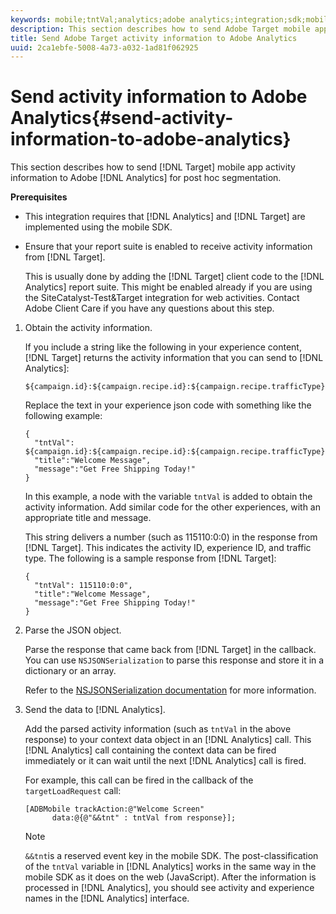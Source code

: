 ```yaml
---
keywords: mobile;tntVal;analytics;adobe analytics;integration;sdk;mobile sdk;
description: This section describes how to send Adobe Target mobile app activity information to Adobe Analytics for postAhoc segmentation.
title: Send Adobe Target activity information to Adobe Analytics
uuid: 2ca1ebfe-5008-4a73-a032-1ad81f062925
---
```


# Send activity information to Adobe Analytics{#send-activity-information-to-adobe-analytics}

This section describes how to send [!DNL Target] mobile app activity information to Adobe [!DNL Analytics] for post hoc segmentation.

**Prerequisites**

* This integration requires that [!DNL Analytics] and [!DNL Target] are implemented using the mobile SDK. 
* Ensure that your report suite is enabled to receive activity information from [!DNL Target].

  This is usually done by adding the [!DNL Target] client code to the [!DNL Analytics] report suite. This might be enabled already if you are using the SiteCatalyst-Test&Target integration for web activities. Contact Adobe Client Care if you have any questions about this step.

1. Obtain the activity information.

   If you include a string like the following in your experience content, [!DNL Target] returns the activity information that you can send to [!DNL Analytics]:

   ```
   ${campaign.id}:${campaign.recipe.id}:${campaign.recipe.trafficType}
   ```

   Replace the text in your experience json code with something like the following example:

   ```
   { 
     "tntVal": ${campaign.id}:${campaign.recipe.id}:${campaign.recipe.trafficType}", 
     "title":"Welcome Message", 
     "message":"Get Free Shipping Today!" 
   }
   ```

   In this example, a node with the variable `tntVal` is added to obtain the activity information. Add similar code for the other experiences, with an appropriate title and message.

   This string delivers a number (such as 115110:0:0) in the response from [!DNL Target]. This indicates the activity ID, experience ID, and traffic type. The following is a sample response from [!DNL Target]:

   ```
   { 
     "tntVal": 115110:0:0", 
     "title":"Welcome Message", 
     "message":"Get Free Shipping Today!" 
   }
   ```

1. Parse the JSON object.

   Parse the response that came back from [!DNL Target] in the callback. You can use `NSJSONSerialization` to parse this response and store it in a dictionary or an array.

   Refer to the [NSJSONSerialization documentation](https://developer.apple.com/library/ios/documentation/Foundation/Reference/NSJSONSerialization_Class/#//apple_ref/occ/clm/NSJSONSerialization/JSONObjectWithData:options:error) for more information.

1. Send the data to [!DNL Analytics].

   Add the parsed activity information (such as `tntVal` in the above response) to your context data object in an [!DNL Analytics] call. This [!DNL Analytics] call containing the context data can be fired immediately or it can wait until the next [!DNL Analytics] call is fired.

   For example, this call can be fired in the callback of the `targetLoadRequest` call:

   ```
   [ADBMobile trackAction:@"Welcome Screen"  
         data:@{@"&&tnt" : tntVal from response}];
   ```

   >[!NOTE]
   >
   >`&&tnt`is a reserved event key in the mobile SDK. The post-classification of the `tntVal` variable in [!DNL Analytics] works in the same way in the mobile SDK as it does on the web (JavaScript). After the information is processed in [!DNL Analytics], you should see activity and experience names in the [!DNL Analytics] interface.

